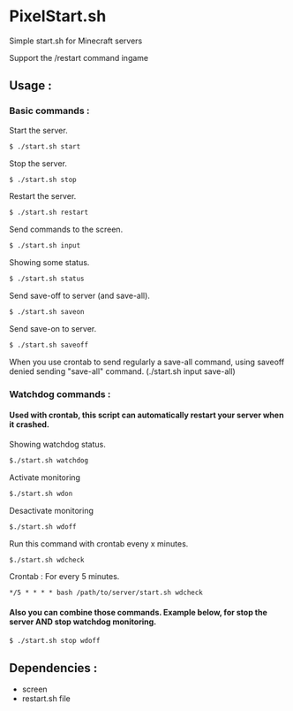 # PixelStart.sh
Simple start.sh for Minecraft servers

Support the /restart command ingame
## Usage :
### Basic commands :

Start the server.
```bash
$ ./start.sh start
```
Stop the server.
```bash
$ ./start.sh stop
```
Restart the server.
```bash
$ ./start.sh restart
```
Send commands to the screen.
```bash
$ ./start.sh input
```
Showing some status.
```bash
$ ./start.sh status
```
Send save-off to server (and save-all).
```bash
$ ./start.sh saveon
```
Send save-on to server.
```bash
$ ./start.sh saveoff
```
When you use crontab to send regularly a save-all command, using saveoff denied sending "save-all" command. (./start.sh input save-all)

### Watchdog commands :
#### Used with crontab, this script can automatically restart your server when it crashed.

Showing watchdog status.
```bash
$./start.sh watchdog
```

Activate monitoring
```bash
$./start.sh wdon
```

Desactivate monitoring
```bash
$./start.sh wdoff
```

Run this command with crontab eveny x minutes.
```bash
$./start.sh wdcheck
```
Crontab : For every 5 minutes.
```
*/5 * * * * bash /path/to/server/start.sh wdcheck
```
#### Also you can combine those commands. Example below, for stop the server AND stop watchdog monitoring.
```bash
$ ./start.sh stop wdoff
```
## Dependencies :
* screen
* restart.sh file
